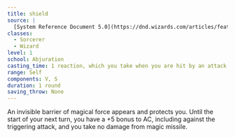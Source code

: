 ```yaml
---
title: shield
source: |
  [System Reference Document 5.0](https://dnd.wizards.com/articles/features/systems-reference-document-srd)
classes:
  - Sorcerer
  - Wizard
level: 1
school: Abjuration
casting_time: 1 reaction, which you take when you are hit by an attack or targeted by the magic missile spell
range: Self
components: V, S
duration: 1 round
saving_throw: None
---
```


An invisible barrier of magical force appears and protects you. Until the start of your next turn, you have a +5 bonus to AC, including against the triggering attack, and you take no damage from magic missile.
